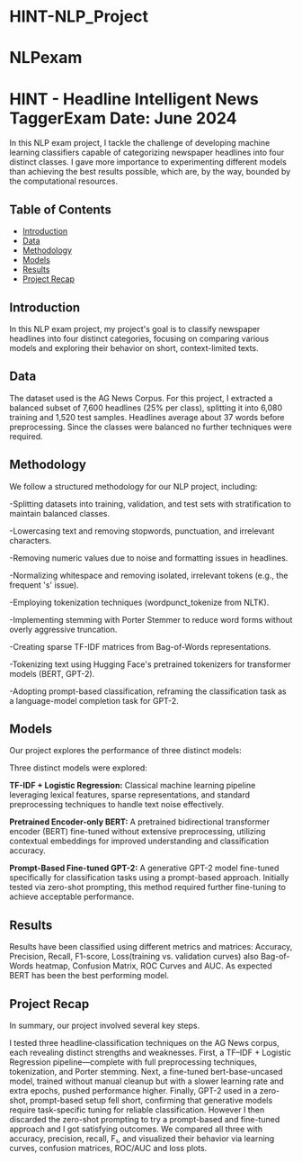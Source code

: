# HINT-NLP_Project
# NLPexam

# HINT - Headline Intelligent News Tagger**Exam Date: June 2024**

In this NLP exam project, I tackle the challenge of developing machine learning classifiers capable of categorizing newspaper headlines into four distinct classes. I gave more importance to experimenting different models than achieving the best results possible, which are, by the way, bounded by the computational resources.


## Table of Contents

- [Introduction](#introduction)
- [Data](#data)
- [Methodology](#methodology)
- [Models](#models)
- [Results](#results)
- [Project Recap](#project-recap)


## Introduction

In this NLP exam project, my project's goal is to classify newspaper headlines into four distinct categories, focusing on comparing various models and exploring their behavior on short, context-limited texts.

## Data

The dataset used is the AG News Corpus. For this project, I extracted a balanced subset of 7,600 headlines (25% per class), splitting it into 6,080 training and 1,520 test samples. Headlines average about 37 words before preprocessing. Since the classes were balanced no further techniques were required.

## Methodology

We follow a structured methodology for our NLP project, including:

-Splitting datasets into training, validation, and test sets with stratification to maintain balanced classes.

-Lowercasing text and removing stopwords, punctuation, and irrelevant characters.

-Removing numeric values due to noise and formatting issues in headlines.

-Normalizing whitespace and removing isolated, irrelevant tokens (e.g., the frequent 's' issue).

-Employing tokenization techniques (wordpunct_tokenize from NLTK).

-Implementing stemming with Porter Stemmer to reduce word forms without overly aggressive truncation.

-Creating sparse TF-IDF matrices from Bag-of-Words representations.

-Tokenizing text using Hugging Face's pretrained tokenizers for transformer models (BERT, GPT-2).

-Adopting prompt-based classification, reframing the classification task as a language-model completion task for GPT-2.

## Models

Our project explores the performance of three distinct models:

Three distinct models were explored:

**TF-IDF + Logistic Regression:**
Classical machine learning pipeline leveraging lexical features, sparse representations, and standard preprocessing techniques to handle text noise effectively.

**Pretrained Encoder-only BERT:**
A pretrained bidirectional transformer encoder (BERT) fine-tuned without extensive preprocessing, utilizing contextual embeddings for improved understanding and classification accuracy.

**Prompt-Based Fine-tuned GPT-2:**
A generative GPT-2 model fine-tuned specifically for classification tasks using a prompt-based approach. Initially tested via zero-shot prompting, this method required further fine-tuning to achieve acceptable performance.

## Results

Results have been classified using different metrics and matrices: Accuracy, Precision, Recall, F1-score, Loss(training vs. validation curves) also Bag-of-Words heatmap, Confusion Matrix, ROC Curves and AUC. As expected BERT has been the best performing model.



## Project Recap

In summary, our project involved several key steps.

I tested three headline‐classification techniques on the AG News corpus, each revealing distinct strengths and weaknesses. First, a TF–IDF + Logistic Regression pipeline—complete with full preprocessing techniques, tokenization, and Porter stemming. Next, a fine-tuned bert-base-uncased model, trained without manual cleanup but with a slower learning rate and extra epochs, pushed performance higher. Finally, GPT-2 used in a zero-shot, prompt-based setup fell short, confirming that generative models require task-specific tuning for reliable classification. However I then discarded the zero-shot prompting to try a prompt-based and fine-tuned approach and I got satisfying outcomes. We compared all three with accuracy, precision, recall, F₁, and visualized their behavior via learning curves, confusion matrices, ROC/AUC and loss plots.
